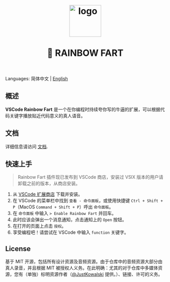 <h1 align="center">
  <br>
    <img src="https://github.com/SaekiRaku/vscode-rainbow-fart/blob/master/assets/logo.png?raw=true" alt="logo" width="100">
  <br>
  <br>
  🌈 RAINBOW FART
  <br>
  <br>
</h1>

Languages: 简体中文 | [English](./README.md)

## 概述

**VSCode Rainbow Fart** 是一个在你编程时持续夸你写的牛逼的扩展，可以根据代码关键字播放贴近代码意义的真人语音。

## 文档

详细信息请访问 [文档](https://saekiraku.github.io/vscode-rainbow-fart/
).

## 快速上手

> Rainbow Fart 插件现已发布到 VSCode 商店，安装过 VSIX 版本的用户请卸载之前的版本，从商店安装。

1. 从 [VSCode 扩展商店](https://marketplace.visualstudio.com/items?itemName=saekiraku.rainbow-fart) 下载并安装。
2. 在 VSCode 的菜单栏中找到 `查看 - 命令面板`，或使用快捷键 `Ctrl + Shift + P`（MacOS `Command + Shift + P`）呼出 `命令面板`。
3. 在 `命令面板` 中输入 `> Enable Rainbow Fart` 并回车。
4. 此时应该会弹出一个消息通知，点击通知上的 `Open` 按钮。
5. 在打开的页面上点击 `授权`。
6. 享受编程吧！请尝试在 VSCode 中输入 `function` 关键字。

## License

基于 MIT 开源，包括所有设计资源及音频资源。由于仓库中的音频资源大部分由真人录音，并且根据 MIT 被授权人义务。在此明确：尤其的对于仓库中多媒体资源，您有（单独）标明资源作者（[@JustKowalski](https://github.com/JustKowalski) 提供。）、链接、许可的义务。